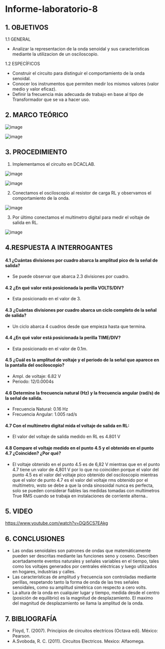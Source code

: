 # Informe-laboratorio-8
## 1. OBJETIVOS
   1.1 GENERAL
   * Analizar la representacion de la onda senoidal y sus características mediante la utilizacion de un osciloscopio.
   
   1.2 ESPECÍFICOS   
   
   * Construir el circuito para distinguir el comportamiento de la onda senoidal.
   * Conocer los instrumentos que permiten medir los mismos valores (valor medio y valor eficaz).
   * Definir la frecuencia más adecuada de trabajo en base al tipo de Transformador que se va a hacer uso.
   
## 2. MARCO TEÓRICO

![image](https://user-images.githubusercontent.com/93666408/154055814-5cc5c4d9-4774-4984-a204-5ee4331d9338.png)

![image](https://user-images.githubusercontent.com/93666408/154057929-2e3cd9c9-0d50-4241-beeb-173117b37066.png)



## 3. PROCEDIMIENTO

1. Implementamos el circuito en DCACLAB.

![image](https://user-images.githubusercontent.com/93681159/153960943-8e673a54-bad9-42ad-9a10-b821de6f2300.png)


![image](https://user-images.githubusercontent.com/93681159/153960744-60856469-a360-4643-816a-f01e6fc3b74b.png)

2. Conectamos el osciloscopio al resistor de carga RL y observamos el comportamiento de la onda. 

![image](https://user-images.githubusercontent.com/93681159/153937968-20f0a53f-2fd8-42da-b204-c7c271529bb0.png)

3. Por último conectamos el multímetro digital para medir el voltaje de salida en RL.

![image](https://user-images.githubusercontent.com/93681159/153962104-aee579b8-d299-4838-bab9-c95c4252341a.png)

## 4.RESPUESTA A INTERROGANTES 
#### 4.1 ¿Cuántas divisiones por cuadro abarca la amplitud pico de la señal de salida?
* Se puede observar que abarca 2.3 divisiones por cuadro.
#### 4.2 ¿En qué valor está posicionada la perilla VOLTS/DIV?
* Esta posicionado en el valor de 3.
#### 4.3 ¿Cuántas divisiones por cuadro abarca un ciclo completo de la señal de salida?
* Un ciclo abarca 4 cuadros desde que empieza hasta que termina.
#### 4.4 ¿En qué valor está posicionada la perilla TIME/DIV?
* Esta posicionado en el valor de 0.1m.
#### 4.5 ¿Cuál es la amplitud de voltaje y el periodo de la señal que aparece en la pantalla del osciloscopio?
* Ampl. de voltaje: 6.82 V
* Periodo: 12/0.0004s
#### 4.6 Determine la frecuencia natural (Hz) y la frecuencia angular (rad/s) de la señal de salida.
* Frecuencia Natural: 0.16 Hz 
* Frecuencia Angular: 1.005 rad/s
#### 4.7 Con el multímetro digital mida el voltaje de salida en RL:
* El valor del voltaje de salida medido en RL es 4.801 V 
#### 4.8 Compare el voltaje medido en el punto 4.5 y el obtenido en el punto 4.7 ¿Coinciden? ¿Por qué?
* El voltaje obtenido en el punto 4.5 es de 6,82 V mientras que en el punto 4.7 tiene un valor de 4,801 V por lo que no coinciden porque el valor del punto 4.5 es el valor del voltaje pico obtenido del osciloscopio mientras que el valor de punto 4.7 es el valor del voltaje rms obtenido por el multímetro, wsto se debe a que la onda sinosoidal nunca es perfecta, solo se pueden considerar fiables las medidas tomadas con multímetros True RMS cuando se trabaja en instalaciones de corriente alterna..

## 5. VIDEO
https://www.youtube.com/watch?v=DQi5CS7EAkg

## 6. CONCLUSIONES
* Las ondas senoidales son patrones de ondas que matemáticamente pueden ser descritas mediante las funciones seno y coseno. Describen acertadamente eventos naturales y señales variables en el tiempo, tales como los voltajes generados por centrales eléctricas y luego utilizados en hogares, industrias y calles.
* Las características de amplitud y frecuencia son controladas mediante perillas, respetando tanto la forma de onda de las tres señales senoidales, como su amplitud simétrica con respecto a cero volts.
* La altura de la onda en cualquier lugar y tiempo, medida desde el centro (posición de equilibrio) es la magnitud de desplazamiento. El maximo del magnitud de desplazamiento se llama la amplitud de la onda.

## 7. BIBLIOGRAFÍA 
* Floyd, T. (2007). Principios de circuitos electricos (Octava edi). México: Pearson.
* A.Svoboda, R. C. (2011). Circuitos Electricos. Mexico: Alfaomega.
